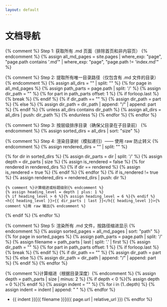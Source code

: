 ```yaml
---
layout: default
---
```


# 文档导航

{% comment %}
  Step 1: 获取所有 .md 页面（排除首页和非内容页）
{% endcomment %}
{% assign all_md_pages = site.pages | where_exp: "page", "page.path contains '.md'" | where_exp: "page", "page.path != 'index.md'" %}

{% comment %}
  Step 2: 提取所有唯一目录路径（仅包含有 .md 文件的目录）
{% endcomment %}
{% assign all_dirs = "" | split: "" %}
{% for page in all_md_pages %}
  {% assign path_parts = page.path | split: '/' %}
  {% assign dir_path = "" %}
  {% for part in path_parts offset: 1 %}
    {% if forloop.last %}
      {% break %}
    {% endif %}
    {% if dir_path == "" %}
      {% assign dir_path = part %}
    {% else %}
      {% assign dir_path = dir_path | append: "/" | append: part %}
    {% endif %}
    {% unless all_dirs contains dir_path %}
      {% assign all_dirs = all_dirs | push: dir_path %}
    {% endunless %}
  {% endfor %}
{% endfor %}

{% comment %}
  Step 3: 按层级排序目录（确保父目录在子目录前）
{% endcomment %}
{% assign sorted_dirs = all_dirs | sort: "size" %}

{% comment %}
  Step 4: 渲染目录树（模拟递归）—— 使用 raw 防止转义
{% endcomment %}
{% assign rendered_dirs = "" | split: "" %}

{% for dir in sorted_dirs %}
  {% assign dir_parts = dir | split: '/' %}
  {% assign depth = dir_parts | size %}
  {% assign is_rendered = false %}
  {% for rendered in rendered_dirs %}
    {% if dir == rendered %}
      {% assign is_rendered = true %}
    {% endif %}
  {% endfor %}
  {% if is_rendered != true %}
    {% assign rendered_dirs = rendered_dirs | push: dir %}

    {% comment %}计算缩进或标题级别{% endcomment %}
    {% assign heading_level = depth | plus: 1 %}
    {% if heading_level > 6 %}{% assign heading_level = 6 %}{% endif %}
    <h{{ heading_level }}>{{ dir_parts | last }}</h{{ heading_level }}>{% comment %}用 raw 输出{% endcomment %}
  {% endif %}
{% endfor %}

{% comment %}
  Step 5: 渲染所有 .md 文件，按路径缩进显示
{% endcomment %}
{% assign sorted_pages = all_md_pages | sort: "path" %}
{% for page in sorted_pages %}
  {% assign path_parts = page.path | split: '/' %}
  {% assign filename = path_parts | last | split: '.' | first %}
  {% assign dir_path = "" %}
  {% for part in path_parts offset: 1 %}
    {% if forloop.last %}
      {% break %}
    {% endif %}
    {% if dir_path == "" %}
      {% assign dir_path = part %}
    {% else %}
      {% assign dir_path = dir_path | append: "/" | append: part %}
    {% endif %}
  {% endfor %}

  {% comment %}计算缩进（根据目录深度）{% endcomment %}
  {% assign depth = path_parts | size | minus: 2 %}
  {% if depth < 0 %}{% assign depth = 0 %}{% endif %}
  {% assign indent = "" %}
  {% for i in (1..depth) %}
    {% assign indent = indent | append: "  " %}
  {% endfor %}

- {{ indent }}[{{ filename }}]({{ page.url | relative_url }})
{% endfor %}

